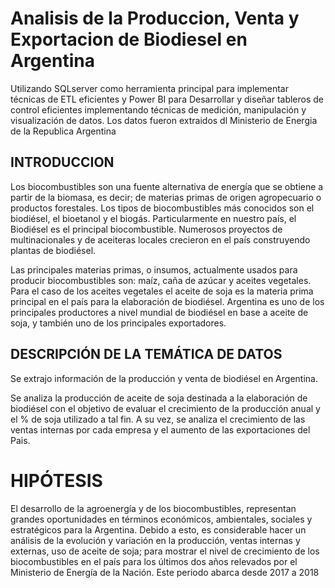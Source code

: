 # Analisis de la Produccion, Venta y Exportacion de Biodiesel en Argentina

Utilizando SQLserver como herramienta principal para implementar técnicas de ETL eficientes y Power BI para Desarrollar y diseñar tableros de control eficientes implementando técnicas de medición, manipulación y visualización de datos.
Los datos fueron extraidos dl Ministerio de Energia de la Republica Argentina 

## INTRODUCCION

Los biocombustibles son una fuente alternativa de energía que se obtiene a partir de la
biomasa, es decir; de materias primas de origen agropecuario o productos forestales. Los
tipos de biocombustibles más conocidos son el biodiésel, el bioetanol y el biogás.
Particularmente en nuestro país, el Biodiésel es el principal biocombustible. Numerosos
proyectos de multinacionales y de aceiteras locales crecieron en el país construyendo
plantas de biodiésel.

Las principales materias primas, o insumos, actualmente usados para producir
biocombustibles son: maíz, caña de azúcar y aceites vegetales. Para el caso de los aceites
vegetales el aceite de soja es la materia prima principal en el país para la elaboración de
biodiésel. Argentina es uno de los principales productores a nivel mundial de biodiésel
en base a aceite de soja, y también uno de los principales exportadores.

## DESCRIPCIÓN DE LA TEMÁTICA DE DATOS
Se extrajo información de la producción y venta de biodiésel en Argentina.

Se analiza la producción de aceite de soja destinada a la elaboración de biodiésel con el
objetivo de evaluar el crecimiento de la producción anual y el % de soja utilizado a tal fin.
A su vez, se analiza el crecimiento de las ventas internas por cada empresa y el aumento
de las exportaciones del Pais.

# HIPÓTESIS
El desarrollo de la agroenergía y de los biocombustibles, representan grandes
oportunidades en términos económicos, ambientales, sociales y estratégicos para la
Argentina. Debido a esto, es considerable hacer un análisis de la evolución y variación en
la producción, ventas internas y externas, uso de aceite de soja; para mostrar el nivel de
crecimiento de los biocombustibles en el país para los últimos dos años relevados por el
Ministerio de Energía de la Nación. Este periodo abarca desde 2017 a 2018
